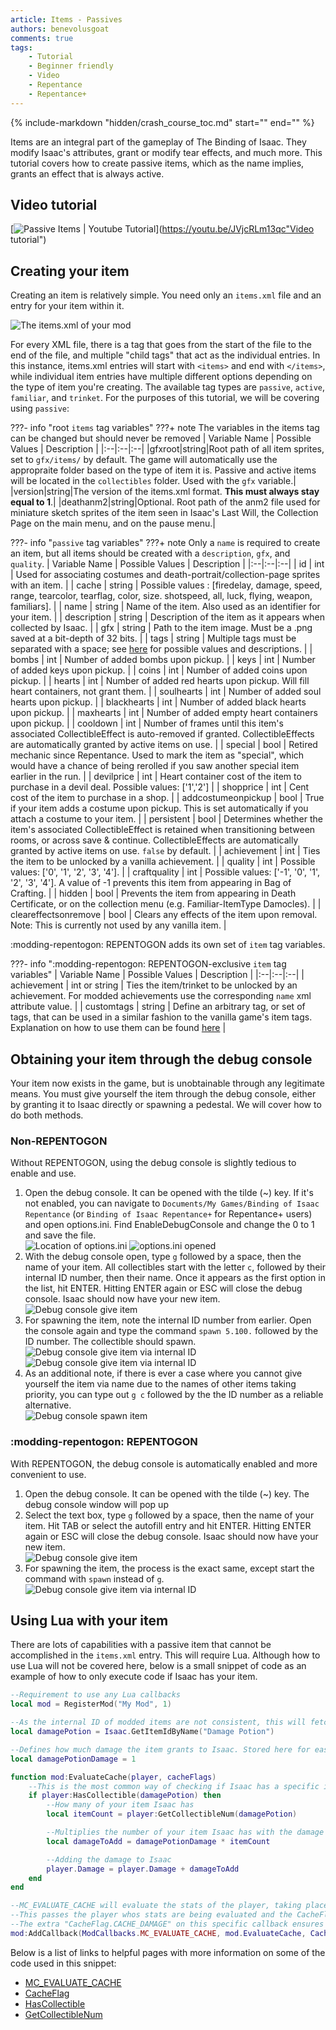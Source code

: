 ```yaml
---
article: Items - Passives
authors: benevolusgoat
comments: true
tags:
    - Tutorial
    - Beginner friendly
    - Video
    - Repentance
    - Repentance+
---
```


{% include-markdown "hidden/crash_course_toc.md" start="<!-- start -->" end="<!-- end -->" %}

Items are an integral part of the gameplay of The Binding of Isaac. They modify Isaac's attributes, grant or modify tear effects, and much more. This tutorial covers how to create passive items, which as the name implies, grants an effect that is always active.

## Video tutorial
[![Passive Items | Youtube Tutorial](https://img.youtube.com/vi/JVjcRLm13qc/0.jpg)](https://youtu.be/JVjcRLm13qc"Video tutorial")

## Creating your item
Creating an item is relatively simple. You need only an `items.xml` file and an entry for your item within it.

![The items.xml of your mod](../assets/passive_item/items_xml.png)

For every XML file, there is a tag that goes from the start of the file to the end of the file, and multiple "child tags" that act as the individual entries. In this instance, items.xml entries will start with `<items>` and end with `</items>`, while individual item entries have multiple different options depending on the type of item you're creating. The available tag types are `passive`, `active`, `familiar`, and `trinket`. For the purposes of this tutorial, we will be covering using `passive`:

???- info "root `items` tag variables"
	???+ note
		The variables in the items tag can be changed but should never be removed
	| Variable Name | Possible Values | Description |
	|:--|:--|:--|
	|gfxroot|string|Root path of all item sprites, set to `gfx/items/` by default. The game will automatically use the appropraite folder based on the type of item it is. Passive and active items will be located in the `collectibles` folder. Used with the `gfx` variable.|
	|version|string|The version of the items.xml format. **This must always stay equal to 1**.|
	|deathanm2|string|Optional. Root path of the anm2 file used for miniature sketch sprites of the item seen in Isaac's Last Will, the Collection Page on the main menu, and on the pause menu.|

???- info "`passive` tag variables"
	???+ note
		Only a `name` is required to create an item, but all items should be created with a `description`, `gfx`, and `quality`.
	| Variable Name | Possible Values | Description |
	|:--|:--|:--|
	| id | int | Used for associating costumes and death-portrait/collection-page sprites with an item. |
	| cache | string | Possible values : [firedelay, damage, speed, range, tearcolor, tearflag, color, size. shotspeed, all, luck, flying, weapon, familiars]. |
	| name | string | Name of the item. Also used as an identifier for your item. |
	| description | string | Description of the item as it appears when collected by Isaac. |
	| gfx | string | Path to the item image. Must be a .png saved at a bit-depth of 32 bits. |
	| tags | string | Multiple tags must be separated with a space; see [here](https://wofsauge.github.io/IsaacDocs/rep/xml/items.html#tags-documentation) for possible values and descriptions. |
	| bombs | int | Number of added bombs upon pickup. |
	| keys | int | Number of added keys upon pickup. |
	| coins | int | Number of added coins upon pickup. |
	| hearts | int | Number of added red hearts upon pickup. Will fill heart containers, not grant them. |
	| soulhearts | int | Number of added soul hearts upon pickup. |
	| blackhearts | int | Number of added black hearts upon pickup. |
	| maxhearts | int | Number of added empty heart containers upon pickup. |
	| cooldown | int | Number of frames until this item's associated CollectibleEffect is auto-removed if granted. CollectibleEffects are automatically granted by active items on use. |
	| special | bool | Retired mechanic since Repentance. Used to mark the item as "special", which would have a chance of being rerolled if you saw another special item earlier in the run. |
	| devilprice | int | Heart container cost of the item to purchase in a devil deal. Possible values: ['1','2'] |
	| shopprice | int | Cent cost of the item to purchase in a shop. |
	| addcostumeonpickup | bool | True if your item adds a costume upon pickup. This is set automatically if you attach a costume to your item. |
	| persistent | bool | Determines whether the item's associated CollectibleEffect is retained when transitioning between rooms, or across save & continue. CollectibleEffects are automatically granted by active items on use. `false` by default. |
	| achievement | int | Ties the item to be unlocked by a vanilla achievement. |
	| quality | int | Possible values: ['0', '1', '2', '3', '4']. |
	| craftquality | int | Possible values: ['-1', '0', '1', '2', '3', '4']. A value of -1 prevents this item from appearing in Bag of Crafting. |
	| hidden | bool | Prevents the item from appearing in Death Certificate, or on the collection menu (e.g. Familiar-ItemType Damocles). |
	| cleareffectsonremove | bool | Clears any effects of the item upon removal. Note: This is currently not used by any vanilla item. |

:modding-repentogon: REPENTOGON adds its own set of `item` tag variables.

???- info ":modding-repentogon: REPENTOGON-exclusive `item` tag variables"
	| Variable Name | Possible Values | Description |
	|:--|:--|:--|
	| achievement | int or string | Ties the item/trinket to be unlocked by an achievement. For modded achievements use the corresponding `name` xml attribute value. |
	| customtags | string | Define an arbitrary tag, or set of tags, that can be used in a similar fashion to the vanilla game's item tags. Explanation on how to use them can be found [here](https://repentogon.com/xml/items.html#customtags) |

## Obtaining your item through the debug console
Your item now exists in the game, but is unobtainable through any legitimate means. You must give yourself the item through the debug console, either by granting it to Isaac directly or spawning a pedestal. We will cover how to do both methods.

### Non-REPENTOGON
Without REPENTOGON, using the debug console is slightly tedious to enable and use.

1. Open the debug console. It can be opened with the tilde (~) key. If it's not enabled, you can navigate to `Documents/My Games/Binding of Isaac Repentance` (or `Binding of Isaac Repentance+` for Repentance+ users) and open options.ini. Find EnableDebugConsole and change the 0 to 1 and save the file.<br>
![Location of options.ini](../assets/passive_item/options_ini.png)
![options.ini opened](../assets/passive_item/options_ini_opened.png)
2. With the debug console open, type `g` followed by a space, then the name of your item. All collectibles start with the letter `c`, followed by their internal ID number, then their name. Once it appears as the first option in the list, hit ENTER. Hitting ENTER again or ESC will close the debug console. Isaac should now have your new item.<br>
![Debug console give item](../assets/passive_item/debug_console_rep_1.jpg)
3. For spawning the item, note the internal ID number from earlier. Open the console again and type the command `spawn 5.100.` followed by the ID number. The collectible should spawn.<br>
![Debug console give item via internal ID](../assets/passive_item/debug_console_rep_2.jpg)
![Debug console give item via internal ID](../assets/passive_item/debug_console_rep_3.jpg)
4. As an additional note, if there is ever a case where you cannot give yourself the item via name due to the names of other items taking priority, you can type out `g c` followed by the the ID number as a reliable alternative.<br>
![Debug console spawn item](../assets/passive_item/debug_console_rep_1a.jpg)

### :modding-repentogon: REPENTOGON
With REPENTOGON, the debug console is automatically enabled and more convenient to use.

1. Open the debug console. It can be opened with the tilde (~) key. The debug console window will pop up
2. Select the text box, type `g` followed by a space, then the name of your item. Hit TAB or select the autofill entry and hit ENTER. Hitting ENTER again or ESC will close the debug console. Isaac should now have your new item.<br>
![Debug console give item](../assets/passive_item/debug_console_rgon_1.jpg)
3. For spawning the item, the process is the exact same, except start the command with `spawn` instead of `g`.<br>
![Debug console give item via internal ID](../assets/passive_item/debug_console_rgon_2.jpg)

## Using Lua with your item
There are lots of capabilities with a passive item that cannot be accomplished in the `items.xml` entry. This will require Lua. Although how to use Lua will not be covered here, below is a small snippet of code as an example of how to only execute code if Isaac has your item.

```Lua
--Requirement to use any Lua callbacks
local mod = RegisterMod("My Mod", 1)

--As the internal ID of modded items are not consistent, this will fetch the ID for you.
local damagePotion = Isaac.GetItemIdByName("Damage Potion")

--Defines how much damage the item grants to Isaac. Stored here for easier access and a clear indicator as to what it's used for
local damagePotionDamage = 1

function mod:EvaluateCache(player, cacheFlags)
	--This is the most common way of checking if Isaac has a specific item.
	if player:HasCollectible(damagePotion) then
		--How many of your item Isaac has
		local itemCount = player:GetCollectibleNum(damagePotion)

		--Multiplies the number of your item Isaac has with the damage up. This means multiple of your item will stack the damage bonus!
		local damageToAdd = damagePotionDamage * itemCount

		--Adding the damage to Isaac
		player.Damage = player.Damage + damageToAdd
	end
end

--MC_EVALUATE_CACHE will evaluate the stats of the player, taking place AFTER all vanilla items.
--This passes the player whos stats are being evaluated and the CacheFlag, defining which stat is being evaluated
--The extra "CacheFlag.CACHE_DAMAGE" on this specific callback ensures that this code will ONLY run when evaluating damage
mod:AddCallback(ModCallbacks.MC_EVALUATE_CACHE, mod.EvaluateCache, CacheFlag.CACHE_DAMAGE)
```

Below is a list of links to helpful pages with more information on some of the code used in this snippet:

- [MC_EVALUATE_CACHE](https://wofsauge.github.io/IsaacDocs/rep/enums/ModCallbacks.html#mc_evaluate_cache)
- [CacheFlag](https://wofsauge.github.io/IsaacDocs/rep/enums/CacheFlag.html)
- [HasCollectible](https://wofsauge.github.io/IsaacDocs/rep/EntityPlayer.html#hascollectible)
- [GetCollectibleNum](https://wofsauge.github.io/IsaacDocs/rep/EntityPlayer.html#getcollectiblenum)